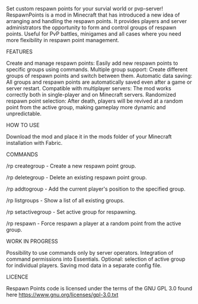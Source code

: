 Set custom respawn points for your survial world or pvp-server!
RespawnPoints is a mod in Minecraft that has introduced a new idea of arranging and handling the respawn points. It provides players and server administrators the opportunity to form and control groups of respawn points. Useful for PvP battles, minigames and all cases where you need more flexibility in respawn point management.

FEATURES

Create and manage respawn points: Easily add new respawn points to specific groups using commands.
Multiple group support: Create different groups of respawn points and switch between them.
Automatic data saving: All groups and respawn points are automatically saved even after a game or server restart.
Compatible with multiplayer servers: The mod works correctly both in single-player and on Minecraft servers.
Randomized respawn point selection: After death, players will be revived at a random point from the active group, making gameplay more dynamic and unpredictable.

HOW TO USE

Download the mod and place it in the mods folder of your Minecraft installation with Fabric.

COMMANDS

/rp creategroup <name> - Create a new respawn point group.

/rp deletegroup <name> - Delete an existing respawn point group.

/rp addtogroup <name> - Add the current player's position to the specified group.

/rp listgroups - Show a list of all existing groups.

/rp setactivegroup <name> - Set active group for respawning.

/rp respawn - Force respawn a player at a random point from the active group.

WORK IN PROGRESS

Possibility to use commands only by server operators.
Integration of command permissions into Essentials.
Optional: selection of active group for individual players.
Saving mod data in a separate config file.

LICENCE

Respawn Points code is licensed under the terms of the GNU GPL 3.0 found here
https://www.gnu.org/licenses/gpl-3.0.txt
